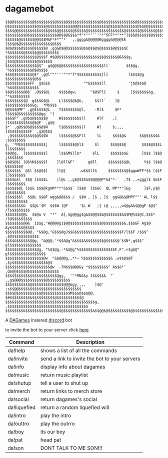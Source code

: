 # dagamebot

    $$@@$$$$$$$$@$$$$$$$$$@$$$$@$$$$$$$$$$$$$$@$$$$$$$$$$$$$$$@$$$$$$$$$$$$$$$$$$$$$
    @$$$$$$$$$$$$$@$$$@$$$$$$$$$$$@@@$$$$$$$$$$$$$@$$$$@$$$$$$$@$$@@$$$$$$$$$$$$$$$$
    $$$$@@$$$$$$$$$$$$$@$$$@@$$$$$@$$$$$@$$$$$$$$$$$$$$$$@$$$$$$@$$$$$$@$$$$$$$$$@$$
    $$$$$$$$$@$$$$$$$$$$$$$@@$$@&$$&*f"*""'``'"*"5FF**^**"]$$$@$$$$$$@$$$$$$@$$$$$$$
    $$$$$$@$$$$$$@@$$$M&F*F*^"*   ,,gggg&@@@@@Bgggg&@@@@$k }$$$@$@$$$$$$$$$$$$$$@$$$
    $@$@$$$@$$$$@$$$$$@ ,gg&@$@@$$$$$$@$$@$$@$@$$$$$@@$$$$C *&$$$$$$@$$$$$@@$$$$$$$$
    $$$$$$$$$$$$$$@$$$F #$@@$$$$$$$$$$$$$$$$$$$$@$$$$$@&&$$g,  j$$$@$$$$$$$$$@$$$$$$
    $$$$$$$$$$$$$$@$"  g$@@$@@$$$$$$$$$$$$$$$$$$ll`       $$$@g, '%$$$$$$$$$$@$@$$$$
    $$$@$$$$$$$$@$* ,g@l"""'''""*"f*4$$$$$$$$$$|l[         l$$$$@g  $$$$$$$$$$$$$@$$
    $$$$$$$$$$$FF  g$&$$               "*&$$$$$ll          'j$@$$$@  '%$$$$$$$$$$$$$
    $$@$$$$$@@$` ,@$$$@L    $$$$@gw,      "$@$Fl{     $     ]$$$$$$$&g,  "*&$$$$$$$$
    $$$$$$$$$@  g$$$&$@L    Ll$$$$@$@&,     $$ll`    ]@      $$$$$$$$$$$$&g,  *M$$$$
    @@$$$@MF" ,g@$$$$$@L    T$$$$$$$$@l,    -Ml$     $F*      l$$$$@$$$$$$$$$@gg  "]
    $$&$F" ,g@$$@$$$$$@     W$$$$$$$$$ll     WlF    ,[        ]1$$$$$$$$$$@$@F` ,g$@
    $*` ,g@$$@$@$$$$@$W     l$@$$$$$$$|l     Wl     $;,,,      }$$$$$$$$$$F` ,g$@$$$
     ,@$$$$$$$$$$$@$$$W     l$$$$$@$$Fll     lL     $$$$@&      $$@$$$$$&  ;$$$$$$$$
    g, '*M$$$$$$$$$$$$j     l$$$$$$@$l$     $l     $$$@$$@       $$$$@$$$L ]1$$$$$$$
    $$@@g,  ]$$$$$$$$$l     l$$&M$ll$*     $lL     $$$$$$$&      ]$$$ ]$$@  j$$$$$$$
    $$@$@$[ ]@$%N$$$$$l    ]l@ll&F"      g@ll     $$$$$$$$@L      Y$$ ]$$@  Q$$$$$$@
    $$$$$$$  @$l $$@$$[    ]l@{      ,w$$$ll$     $$$$$$$$@$ggwWFF*$$ [$$F ]J$$$$$$$
    $$$$&$l  $$@ ]$$$$L    |l@L ,,g$@$$$&$$@@@@P*&$"*-`  ,T$ ,,=gggl$ $&$F ($$$$$$$$
    $$$$$$@L ]$$& $$$@kgmM***"&$$$` ]$$@  ]$$&C  QL MP**"]&g      ]$F,y$@  l@$$$$$$$
    $$$$$$$l  $$@L $$@F wgg&@@$$$ /  $$W , ]$ , ]$  gg&@&$@MPf^"" AL l$$  ($$$$$$$$$
    $$$$$$$$&  $$@L'$M  $$$W ]@F     '$L W   ;{ i@ ,,,,,w$@g&&$@@gF $@$" /l$$$$$$$$$
    $$$$$$$@@L  $$@w V  "*"  A{,$g@@gg$g&$$@@$$&@$$$$$$$&$$M@%$$@C,$$$* /l@$$$$$$$$$
    $$$$$$$$@@&  1$$g,'W@@@@g1$@@$$$$$$$$$$$$$$@$$$$$$$$$&,$$$&F Ag$@  Ay$$$$$$@$$$$
    $$$$$$$$$$@@, "&$@g,"&$$$@gJ$$&$$$$$$$$$$$$$$$$$$$$$F/l$$F /$$$^ ,$@$$$$$$$$$$$$
    $$$$&$$$$$$@@g, "&@@@,'*$$&@g"&$$$$&$$$$$$$$@$$$$$@`$$N*,g$$$"  gl$$$$$$$$$$$$$$
    $$$$$$$$$$$$$$@g, "%$$@g,-*&$@g"%$$$$$$$$$$$$$$$$F,F",<$g$@"  gl$$$$$$$$$$$$$$$$
    $$$$$$$$$$$$$$$$$@w  "&$@@@g,,**~ %$$$$$$$$$$$$& ,w$$@$@F  ,$y$$$$$$$$$$$$$$$$@$
    $$$$$$$$$$$$$$$&$$$$@w  -7N$$$@@@&y *$$$$$$$$$" A$$&*`  ,Q$@@$$$$@$$$$$$$$$$$$$$
    $$$$$$$$$$$$$$$$$$$$$$$@gy,  '"*MN&$y 1$$$$$&  "`  ,,g$@@@$$$$$$$$$$$@$$$$$$$$$$
    $$$$$$$$$$$@$$$$$$$$$$$$$$@@@&gy,,,,    ]$@'  ;s$$@@$$$$$$$$$$$$$$$$$$$$$$$$$$$$
    $$$$@$$$$$$$$$$$@$$$$$$$$$$$$M$$$@$$$@@,     $#$$$$$$$$$&$$$$$$$$$$@$$$$$$$$$$$@
    $$$&$$$$$$$$$$$$$$$$$$$$$$$$$$$$$$$&$$$$g, ,$$$$$$$$$$$$$$$$$$$$$$$$$$$$$$$$$$$$
    $$$$$$$$&$$$$$$$$$$$$$$$$@$$$$$$$$$$$$$&$$@@$@$$$$$$$$$$@$$$$$$$$$$$$$$$$$$$$$$$
   
 
A [DAGames](https://www.youtube.com/channel/UCK7OXr0m5mnM1z9p7n_Bwfw) insiered [discord](https://discord.com/) bot

to invite the bot to your server click [here](https://discord.com/oauth2/authorize?client_id=730009870585167933&scope=bot&permissions=0)

| Command       |   Description                                                                                                              
| -------------- |------------------------------------------------------------------------------------------------------------------- 
| da!help        | shows a list of all the commands      
| da!invite       | send a link to invite the bot to your servers                                                                                           
| da!info        | display info about dagames                                                                                          
| da!music        | return music playlist                                                                                           
| da!shutup       | tell a user to shut up 
|da!merch  |return links to merch store
|da!social  |return dagames's social 
|da!liquefied  |return a random liquefied will
|da!intro  |play the intro
|da!outtro  | play the outrro
|da!boy  |its our boy 
|da!pat  | head pat
|da!son  | DONT TALK TO ME SON!!!


